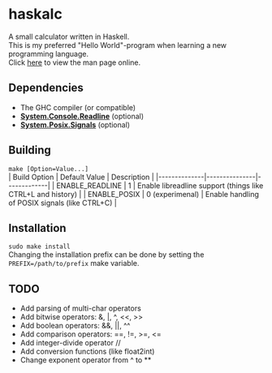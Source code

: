 # haskalc
A small calculator written in Haskell.<br>
This is my preferred "Hello World"-program when learning a new programming language.<br>
Click [here](https://stuerz.xyz/generic-haskalc.1.html) to view the man page online.

## Dependencies
- The GHC compiler (or compatible)
- [__System.Console.Readline__](https://hackage.haskell.org/package/readline) (optional)
- [__System.Posix.Signals__](https://hackage.haskell.org/package/unix) (optional)

## Building
```make [Option=Value...]```<br>
| Build Option | Default Value | Description |
|--------------|---------------|-------------|
| ENABLE_READLINE | 1 | Enable libreadline support (things like CTRL+L and history) |
| ENABLE_POSIX | 0 (experimenal) | Enable handling of POSIX signals (like CTRL+C) |


## Installation
```sudo make install```<br>
Changing the installation prefix can be done by setting the ```PREFIX=/path/to/prefix``` make variable.

## TODO
* Add parsing of multi-char operators
* Add bitwise operators: &, |, ^, <<, >>
* Add boolean operators: &&, ||, ^^
* Add comparison operators: ==, !=, >=, <=
* Add integer-divide operator //
* Add conversion functions (like float2int)
* Change exponent operator from ^ to \*\*
